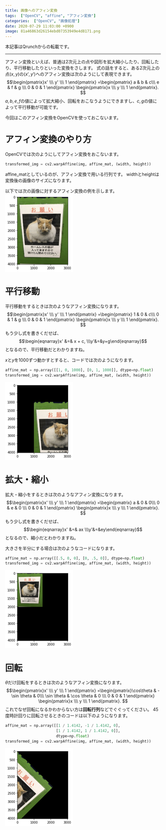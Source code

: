 ```yaml
---
title: 画像へのアフィン変換
tags:  ["OpenCV", "affine", "アフィン変換"]
categories:  ["OpenCV", "画像処理"]
date: 2020-07-29 11:03:00 +0900
image: 81a46863d26154ebd07353949e4d8171.png
---
```

本記事はQrunchからの転載です。
___

アフィン変換といえば、普通は2次元上の点や図形を拡大縮小したり、回転したり、平行移動したりといった変換をさします。
式の話をすると、ある2次元上の点$(x,y)$の$(x', y')$へのアフィン変換は次のようにして表現できます。
$$\begin{pmatrix}x' \\\ y'  \\\ 1 \end{pmatrix} =\begin{pmatrix} a & b & c\\\ e & f & g \\\ 0 & 0 & 1  \end{pmatrix} \begin{pmatrix}x \\\ y \\\ 1 \end{pmatrix}.  $$
$a,b,e,f$の値によって拡大縮小、回転をおこなうようにできますし、$c,g$の値によって平行移動が可能です。

今回はこのアフィン変換をOpenCVを使っておこないます。

# アフィン変換のやり方

OpenCVでは次のようにしてアフィン変換をおこないます。

``` Python
transformed_img = cv2.warpAffine(img, affine_mat, (width, height))
```

affine_matとしているのが、アフィン変換で用いる行列です。
widthとheightは変換後の画像のサイズになります。

以下では次の画像に対するアフィン変換の例を示します。
![](c4583d46713f7a842568e73b04422d57.png)

# 平行移動

平行移動をするときは次のようなアフィン変換になります。
$$\begin{pmatrix}x' \\\ y'  \\\ 1 \end{pmatrix} =\begin{pmatrix} 1 & 0 & c\\\ 0 & 1 & g \\\ 0 & 0 & 1  \end{pmatrix} \begin{pmatrix}x \\\ y \\\ 1 \end{pmatrix}.  $$
もう少し式を書きくだせば、
$$\begin{eqnarray}x' &=& x + c, \\\y'&=&y+g\end{eqnarray}$$
となるので、平行移動だとわかりますね。

$x$と$y$を1000ずつ動かすとすると、コードでは次のようになります。

```Python
affine_mat = np.array([[1, 0, 1000], [0, 1, 1000]], dtype=np.float)
transformed_img = cv2.warpAffine(img, affine_mat, (width, height))
```

![](e67a3339f922d116791a0f04c0193d6c.png)

# 拡大・縮小

拡大・縮小をするときは次のようなアフィン変換になります。
$$\begin{pmatrix}x' \\\ y'  \\\ 1 \end{pmatrix} =\begin{pmatrix} a & 0 & 0\\\ 0 & e & 0 \\\ 0 & 0 & 1  \end{pmatrix} \begin{pmatrix}x \\\ y \\\ 1 \end{pmatrix}.  $$
もう少し式を書きくだせば、
$$\begin{eqnarray}x' &=& ax \\\y'&=&ey\end{eqnarray}$$
となるので、縮小だとわかりますね。

大きさを半分にする場合は次のようなコードになります。

```Python
affine_mat = np.array([[.5, 0, 0], [0, .5, 0]], dtype=np.float)
transformed_img = cv2.warpAffine(img, affine_mat, (width, height))
```

![](5f7ba51ac85c99e5269c488185e05009.png)

# 回転

$\theta$だけ回転をするときは次のようなアフィン変換になります。
$$\begin{pmatrix}x' \\\ y'  \\\ 1 \end{pmatrix} =\begin{pmatrix}\cos\theta & -\sin \theta & 0\\\ \sin \theta & \cos \theta & 0 \\\ 0 & 0 & 1  \end{pmatrix} \begin{pmatrix}x \\\ y \\\ 1 \end{pmatrix}.  $$
これでなぜ回転になるかわからない方は**回転行列**などでぐぐってください。
45度時計回りに回転させるときのコードは以下のようになります。

```Python
affine_mat = np.array([[1 / 1.4142, -1 / 1.4142, 0], 
                       [1 / 1.4142, 1 / 1.4142, 0]], 
                       dtype=np.float)
transformed_img = cv2.warpAffine(img, affine_mat, (width, height))
```

![](81a46863d26154ebd07353949e4d8171.png)

